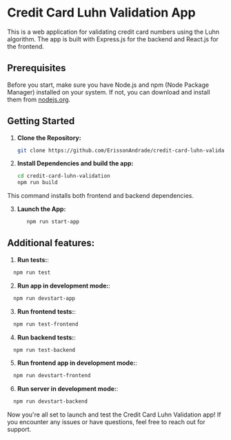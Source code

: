 # Credit Card Luhn Validation App

This is a web application for validating credit card numbers using the Luhn algorithm. The app is built with Express.js for the backend and React.js for the frontend.

## Prerequisites

Before you start, make sure you have Node.js and npm (Node Package Manager) installed on your system. If not, you can download and install them from [nodejs.org](https://nodejs.org/).

## Getting Started

1. **Clone the Repository:**

   ```bash
   git clone https://github.com/ErissonAndrade/credit-card-luhn-validation.git


2. **Install Dependencies and build the app:**

    ```bash
   cd credit-card-luhn-validation
    npm run build
   
This command installs both frontend and backend dependencies.

3. **Launch the App:**
   
   ```bash
      npm run start-app

## Additional features:
1.  **Run tests:**: 

  ```bash
    npm run test
  ```

2.  **Run app in development mode:**: 

  ```bash
    npm run devstart-app
   ```

3.  **Run frontend tests:**: 

  ```bash
    npm run test-frontend
  ```

4.  **Run backend tests:**: 

  ```bash
    npm run test-backend
  ```

5.  **Run frontend app in development mode:**: 

  ```bash
    npm run devstart-frontend
  ```

6.  **Run server in development mode:**: 

  ```bash
    npm run devstart-backend
  ```

Now you're all set to launch and test the Credit Card Luhn Validation app! If you encounter any issues or have questions, feel free to reach out for support.




   
